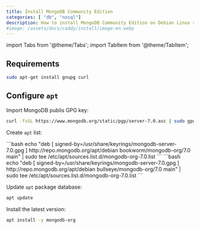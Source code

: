 ```yaml
---
title: Install MongoDB Community Edition
categories: [ "db", "nosql"]
description: How to install MongoDB Community Edition on Debian Linux server using the apt package manager.
#image: /assets/docs/caddy/install/image-en.webp
---
```


import Tabs from '@theme/Tabs';
import TabItem from '@theme/TabItem';

## Requirements

```bash
sudo apt-get install gnupg curl
```

## Configure `apt`

Import MongoDB publis GPG key:

```bash
curl -fsSL https://www.mongodb.org/static/pgp/server-7.0.asc | sudo gpg -o /usr/share/keyrings/mongodb-server-7.0.gpg --dearmor
```

Create `apt` list:

<Tabs>
  <TabItem value="bookworm" label="Debian 12" default>
    ```bash
echo "deb [ signed-by=/usr/share/keyrings/mongodb-server-7.0.gpg ] http://repo.mongodb.org/apt/debian bookworm/mongodb-org/7.0 main" | sudo tee /etc/apt/sources.list.d/mongodb-org-7.0.list
    ```
  </TabItem>
  <TabItem value="bullseye" label="Debian 11">
    ```bash
    echo "deb [ signed-by=/usr/share/keyrings/mongodb-server-7.0.gpg ] http://repo.mongodb.org/apt/debian bullseye/mongodb-org/7.0 main" | sudo tee /etc/apt/sources.list.d/mongodb-org-7.0.list
    ```
  </TabItem>
</Tabs>

Update `apt` package database:

```bash
apt update
```

Install the latest version:

```bash
apt install -y mongodb-org
```